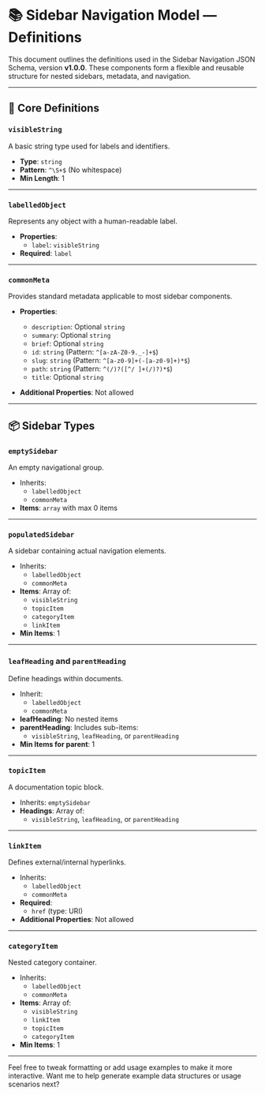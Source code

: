 # 📚 Sidebar Navigation Model — Definitions

This document outlines the definitions used in the Sidebar Navigation JSON Schema, version **v1.0.0**. These components form a flexible and reusable structure for nested sidebars, metadata, and navigation.

---

## 🧠 Core Definitions

### `visibleString`

A basic string type used for labels and identifiers.

- **Type**: `string`
- **Pattern**: `^\S+$` (No whitespace)
- **Min Length**: 1

---

### `labelledObject`

Represents any object with a human-readable label.

- **Properties**:
  - `label`: `visibleString`
- **Required**: `label`

---

### `commonMeta`

Provides standard metadata applicable to most sidebar components.

- **Properties**:
  - `description`: Optional `string`
  - `summary`: Optional `string`
  - `brief`: Optional `string`
  - `id`: `string` (Pattern: `^[a-zA-Z0-9._-]+$`)
  - `slug`: `string` (Pattern: `^[a-z0-9]+(-[a-z0-9]+)*$`)
  - `path`: `string` (Pattern: `^(/)?([^/ ]+(/)?)*$`)
  - `title`: Optional `string`

- **Additional Properties**: Not allowed

---

## 📦 Sidebar Types

### `emptySidebar`

An empty navigational group.

- Inherits:
  - `labelledObject`
  - `commonMeta`
- **Items**: `array` with max 0 items

---

### `populatedSidebar`

A sidebar containing actual navigation elements.

- Inherits:
  - `labelledObject`
  - `commonMeta`
- **Items**: Array of:
  - `visibleString`
  - `topicItem`
  - `categoryItem`
  - `linkItem`
- **Min Items**: 1

---

### `leafHeading` and `parentHeading`

Define headings within documents.

- Inherit:
  - `labelledObject`
  - `commonMeta`
- **leafHeading**: No nested items
- **parentHeading**: Includes sub-items:
  - `visibleString`, `leafHeading`, or `parentHeading`
- **Min Items for parent**: 1

---

### `topicItem`

A documentation topic block.

- Inherits: `emptySidebar`
- **Headings**: Array of:
  - `visibleString`, `leafHeading`, or `parentHeading`

---

### `linkItem`

Defines external/internal hyperlinks.

- Inherits:
  - `labelledObject`
  - `commonMeta`
- **Required**:
  - `href` (type: URI)
- **Additional Properties**: Not allowed

---

### `categoryItem`

Nested category container.

- Inherits:
  - `labelledObject`
  - `commonMeta`
- **Items**: Array of:
  - `visibleString`
  - `linkItem`
  - `topicItem`
  - `categoryItem`
- **Min Items**: 1

---

Feel free to tweak formatting or add usage examples to make it more interactive. Want me to help generate example data structures or usage scenarios next?